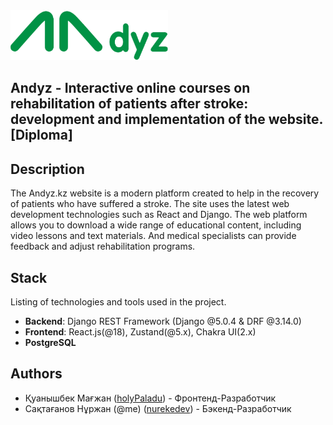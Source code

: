 <img src="https://github.com/nurekedev/andyz-diploma/blob/main/frontend/src/assets/logo.png" alt="Alt Text" style="height: 80px;">


## Andyz - Interactive online courses on rehabilitation of patients after stroke: development and implementation of the website. [Diploma]


## Description

The Andyz.kz website is a modern platform created to help in the recovery of patients who have suffered a stroke. The site uses the latest web development technologies such as React and Django. The web platform allows you to download a wide range of educational content, including video lessons and text materials. And medical specialists can provide feedback and adjust rehabilitation programs.

## Stack

Listing of technologies and tools used in the project.

- **Backend**: Django REST Framework (Django @5.0.4 & DRF @3.14.0)
- **Frontend**: React.js(@18), Zustand(@5.x), Chakra UI(2.x)
- **PostgreSQL**
  

## Authors

- Қуанышбек Мағжан ([holyPaladu](https://github.com/mako135)) - Фронтенд-Разработчик 
- Сақтағанов Нұржан (@me) ([nurekedev](https://github.com/nurekedev)) - Бэкенд-Разработчик

